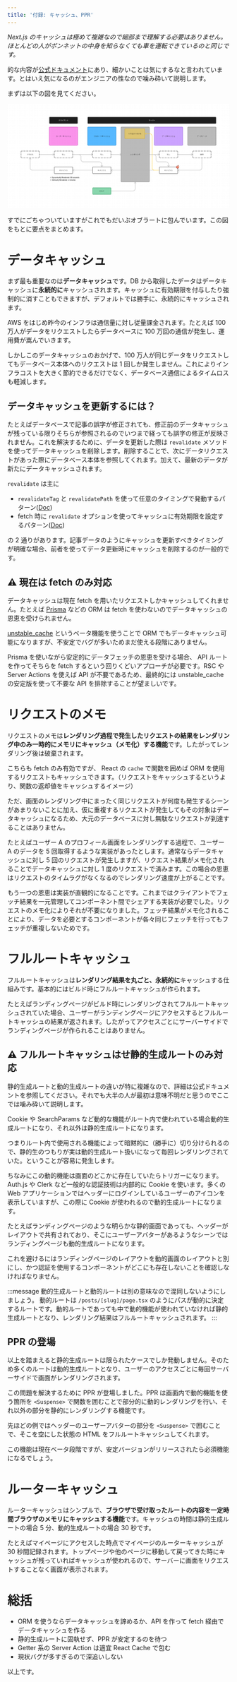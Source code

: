 ```yaml
---
title: '付録: キャッシュ、PPR'
---
```


_Next.js のキャッシュは極めて複雑なので細部まで理解する必要はありません。ほとんどの人がボンネットの中身を知らなくても車を運転できているのと同じです。_

的な内容が[公式ドキュメント](https://nextjs.org/docs/app/building-your-application/caching)にあり、細かいことは気にするなと言われています。とはいえ気になるのがエンジニアの性なので噛み砕いて説明します。

まずは以下の図を見てください。

![](/images/cache-chart.png)

すでにごちゃついていますがこれでもだいぶオブラートに包んでいます。この図をもとに要点をまとめます。

# データキャッシュ

まず最も重要なのは**データキャッシュ**です。DB から取得したデータはデータキャッシュに**永続的に**キャッシュされます。キャッシュに有効期限を付与したり強制的に消すこともできますが、デフォルトでは勝手に、永続的にキャッシュされます。

AWS をはじめ昨今のインフラは通信量に対し従量課金されます。たとえば 100 万人がデータをリクエストしたらデータベースに 100 万回の通信が発生し、運用費が嵩んでいきます。

しかしこのデータキャッシュのおかげで、100 万人が同じデータをリクエストしてもデータベース本体へのリクエストは 1 回しか発生しません。これによりインフラコストを大きく節約できるだけでなく、データベース通信によるタイムロスも軽減します。

## データキャッシュを更新するには？

たとえばデータベースで記事の誤字が修正されても、修正前のデータキャッシュが残っている限りそちらが参照されるのでいつまで経っても誤字の修正が反映されません。これを解決するために、データを更新した際は `revalidate` メソッドを使ってデータキャッシュを削除します。削除することで、次にデータリクエストがあった際にデータベース本体を参照してくれます。加えて、最新のデータが新たにデータキャッシュされます。

`revalidate` は主に

- `revalidateTag` と `revalidatePath` を使って任意のタイミングで発動するパターン([Doc](https://nextjs.org/docs/app/building-your-application/caching))
- fetch 時に `revalidate` オプションを使ってキャッシュに有効期限を設定するパターン([Doc](https://nextjs.org/docs/app/building-your-application/caching))

の 2 通りがあります。記事データのようにキャッシュを更新すべきタイミングが明確な場合、前者を使ってデータ更新時にキャッシュを削除するのが一般的です。

## ⚠️ 現在は fetch のみ対応

データキャッシュは現在 fetch を用いたリクエストしかキャッシュしてくれません。たとえば [Prisma](https://www.prisma.io) などの ORM は fetch を使わないのでデータキャッシュの恩恵を受けられません。

[unstable_cache](https://nextjs.org/docs/app/api-reference/functions/unstable_cache) というベータ機能を使うことで ORM でもデータキャッシュ可能になりますが、不安定でバグが多いためまだ使える段階にありません。

Prisma を使いながら安定的にデータフェッチの恩恵を受ける場合、 API ルートを作ってそちらを fetch するという回りくどいアプローチが必要です。RSC や Server Actions を使えば API が不要であるため、最終的には unstable_cache の安定版を使って不要な API を排除することが望ましいです。

# リクエストのメモ

リクエストのメモは**レンダリング過程で発生したリクエストの結果をレンダリング中のみ一時的にメモリにキャッシュ（メモ化）する機能**です。したがってレンダリング後は破棄されます。

こちらも fetch のみ有効ですが、 React の `cache` で関数を囲めば ORM を使用するリクエストもキャッシュできます。（リクエストをキャッシュするというより、関数の返却値をキャッシュするイメージ）

ただ、画面のレンダリング中にまったく同じリクエストが何度も発生するシーンがあまりないことに加え、仮に重複するリクエストが発生してもその対象はデータキャッシュになるため、大元のデータベースに対し無駄なリクエストが到達することはありません。

たとえばユーザー A のプロフィール画面をレンダリングする過程で、ユーザー A のデータを 5 回取得するような実装があったとします。通常ならデータキャッシュに対し 5 回のリクエストが発生しますが、リクエスト結果がメモ化されることでデータキャッシュに対し 1 度のリクエストで済みます。この場合の恩恵はリクエストのタイムラグがなくなるのでレンダリング速度が上がることです。

もう一つの恩恵は実装が直観的になることです。これまではクライアントでフェッチ結果を一元管理してコンポーネント間でシェアする実装が必要でした。リクエストのメモ化によりそれが不要になりました。フェッチ結果がメモ化されることにより、データを必要とするコンポーネントが各々同じフェッチを行ってもフェッチが重複しないためです。

# フルルートキャッシュ

フルルートキャッシュは**レンダリング結果を丸ごと、永続的に**キャッシュする仕組みです。基本的にはビルド時にフルルートキャッシュが作られます。

たとえばランディングページがビルド時にレンダリングされてフルルートキャッシュされていた場合、ユーザーがランディングページにアクセスするとフルルートキャッシュの結果が返されます。したがってアクセスごとにサーバーサイドでランディングページが作られることはありません。

## ⚠️ フルルートキャッシュはせ静的生成ルートのみ対応

静的生成ルートと動的生成ルートの違いが特に複雑なので、詳細は公式ドキュメントを参照してください。それでも大半の人が最初は意味不明だと思うのでここでは噛み砕いて説明します。

Cookie や SearchParams など動的な機能がルート内で使われている場合動的生成ルートになり、それ以外は静的生成ルートになります。

つまりルート内で使用される機能によって暗黙的に（勝手に）切り分けられるので、静的生のつもりが実は動的生成ルート扱いになって毎回レンダリングされていた。ということが容易に発生します。

ちなみにこの動的機能は画面のどこかに存在していたらトリガーになります。Auth.js や Clerk など一般的な認証技術は内部的に Cookie を使います。多くの Web アプリケーションではヘッダーにログインしているユーザーのアイコンを表示していますが、この際に Cookie が使われるので動的生成ルートになります。

たとえばランディングページのような明らかな静的画面であっても、ヘッダーがレイアウトで共有されており、そこにユーザーアバターがあるようなシーンではランディングページも動的生成ルートになります。

これを避けるにはランディングページのレイアウトを動的画面のレイアウトと別にし、かつ認証を使用するコンポーネントがどこにも存在しないことを確認しなければなりません。

:::message
動的生成ルートと動的ルートは別の意味なので混同しないようにしましょう。
動的ルートは `/posts/[slug]/page.tsx` のようにパスが動的に決定するルートです。動的ルートであっても中で動的機能が使われていなければ静的生成ルートとなり、レンダリング結果はフルルートキャッシュされます。
:::

## PPR の登場

以上を踏まえると静的生成ルートは限られたケースでしか発動しません。そのため多くのルートは動的生成ルートとなり、ユーザーのアクセスごとに毎回サーバーサイドで画面がレンダリングされます。

この問題を解決するために PPR が登場しました。PPR は画面内で動的機能を使う箇所を `<Suspense>` で関数を囲むことで部分的に動的レンダリングを行い、それ以外の部分を静的にレンダリングする機能です。

先ほどの例ではヘッダーのユーザーアバターの部分を `<Suspense>` で囲むことで、そこを空にした状態の HTML をフルルートキャッシュしてくれます。

この機能は現在ベータ段階ですが、安定バージョンがリリースされたら必須機能になるでしょう。

# ルーターキャッシュ

ルーターキャッシュはシンプルで、**ブラウザで受け取ったルートの内容を一定時間ブラウザのメモリにキャッシュする機能**です。キャッシュの時間は静的生成ルートの場合 5 分、動的生成ルートの場合 30 秒です。

たとえばマイページにアクセスした時点でマイページのルーターキャッシュが 30 秒間記録されます。トップページや他のページに移動して戻ってきた時にキャッシュが残っていればキャッシュが使われるので、サーバーに画面をリクエストすることなく画面が表示されます。

# 総括

- ORM を使うならデータキャッシュを諦めるか、API を作って fetch 経由でデータキャッシュを作る
- 静的生成ルートに固執せず、PPR が安定するのを待つ
- Getter 系の Server Action は適宜 React Cache で包む
- 現状バグが多すぎるので深追いしない

以上です。

